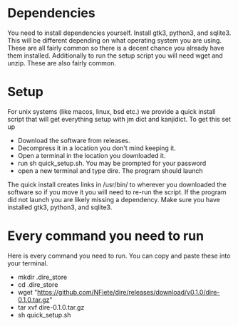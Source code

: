 # Dependencies

You need to install dependencies yourself. Install gtk3, python3, and sqlite3. This
will be different depending on what operating system you are using. These are
all fairly common so there is a decent chance you already have them installed.
Additionally to run the setup script you will need wget and unzip. These are
also fairly common.

# Setup

For unix systems (like macos, linux, bsd etc.) we provide a quick install script that will get everything
setup with jm dict and kanjidict. To get this set up

* Download the software from releases.
* Decompress it in a location you don't mind keeping it.
* Open a terminal in the location you downloaded it.
* run sh quick\_setup.sh. You may be prompted for your password
* open a new terminal and type dire. The program should launch

The quick install creates links in /usr/bin/ to wherever you downloaded the
software so if you move it you will need to re-run the script. If the program
did not launch you are likely missing a dependency. Make sure you have installed
gtk3, python3, and sqlite3.


# Every command you need to run

Here is every command you need to run. You can copy and paste these into your
terminal.

* mkdir .dire\_store
* cd .dire\_store
* wget "https://github.com/NFiete/dire/releases/download/v0.1.0/dire-0.1.0.tar.gz"
* tar xvf dire-0.1.0.tar.gz
* sh quick\_setup.sh
